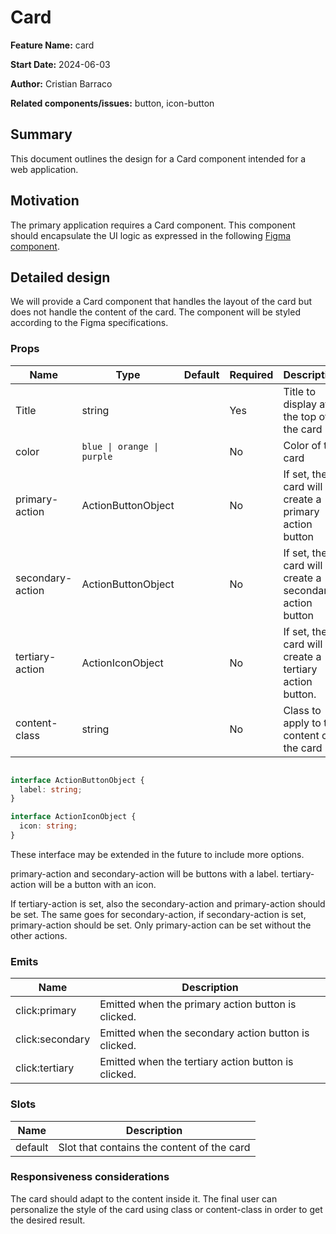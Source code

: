 # Card

**Feature Name:** card

**Start Date:** 2024-06-03

**Author:** Cristian Barraco

**Related components/issues:** button, icon-button


## Summary

This document outlines the design for a Card component intended for a web application.

## Motivation

The primary application requires a Card component. This component should encapsulate the UI logic as expressed in the following [Figma component](https://www.figma.com/design/tqDILjLuuGCXICMbLrzxB4/Design-System?node-id=1557-110906&t=rlRZpw66LG7IW7zW-0).


## Detailed design

We will provide a Card component that handles the layout of the card but does not handle the content of the card. The component will be styled according to the Figma specifications. 
### Props

| Name           | Type         | Default | Required | Description                                                   |
|----------------|--------------|---------|----------|---------------------------------------------------------------|
| Title          | string       |         | Yes      | Title to display at the top of the card                       |
| color          | `blue \| orange \| purple` |         | No       | Color of the card                               |
| primary-action | ActionButtonObject |         | No       | If set, the card will create a primary action button          |
| secondary-action | ActionButtonObject |         | No       | If set, the card will create a secondary action button        |
| tertiary-action | ActionIconObject |         | No       | If set, the card will create a tertiary action button.         |
| content-class  | string       |         | No       | Class to apply to the content of the card                      |

```typescript

interface ActionButtonObject {
  label: string;
}

interface ActionIconObject {
  icon: string;
}

```

These interface may be extended in the future to include more options.

primary-action and secondary-action will be buttons with a label. tertiary-action will be a button with an icon. 

If tertiary-action is set, also the secondary-action and primary-action should be set. The same goes for secondary-action, if secondary-action is set, primary-action should be set. Only primary-action can be set without the other actions.

### Emits

| Name           | Description                                                               |
|----------------|---------------------------------------------------------------------------|
| click:primary| Emitted when the primary action button is clicked.                        |
| click:secondary | Emitted when the secondary action button is clicked.                      |
| click:tertiary | Emitted when the tertiary action button is clicked.                        |

### Slots

| Name           | Description                                                               |
|----------------|---------------------------------------------------------------------------|
| default        | Slot that contains the content of the card                                |


### Responsiveness considerations
The card should adapt to the content inside it. The final user can personalize the style of the card using class or content-class in order to get the desired result.
